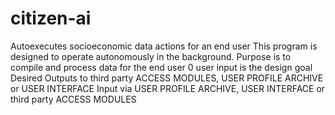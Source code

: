 # citizen-ai
Autoexecutes socioeconomic data actions for an end user
This program is designed to operate autonomously in the background.
Purpose is to compile and process data for the end user
0 user input is the design goal
Desired Outputs to third party ACCESS MODULES, USER PROFILE ARCHIVE or USER INTERFACE
Input via USER PROFILE ARCHIVE, USER INTERFACE or third party ACCESS MODULES 
